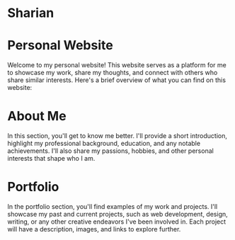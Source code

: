 # Sharian
# Personal Website
Welcome to my personal website! This website serves as a platform for me to showcase my work, share my thoughts, and connect with others who share similar interests. Here's a brief overview of what you can find on this website:

# About Me
In this section, you'll get to know me better. I'll provide a short introduction, highlight my professional background, education, and any notable achievements. I'll also share my passions, hobbies, and other personal interests that shape who I am.

# Portfolio
In the portfolio section, you'll find examples of my work and projects. I'll showcase my past and current projects, such as web development, design, writing, or any other creative endeavors I've been involved in. Each project will have a description, images, and links to explore further.

